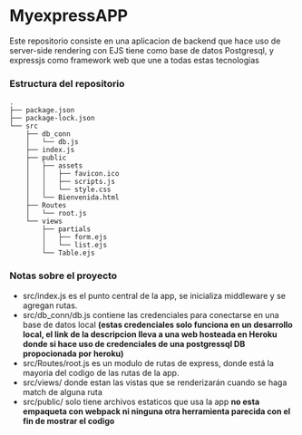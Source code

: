 # MyexpressAPP
Este repositorio consiste en una aplicacion de backend que hace uso de server-side rendering con EJS
tiene como base de datos Postgresql, y expressjs como framework web que une a todas estas tecnologias


### Estructura del repositorio
```
.
├── package.json
├── package-lock.json
└── src
    ├── db_conn
    │   └── db.js
    ├── index.js
    ├── public
    │   ├── assets
    │   │   ├── favicon.ico
    │   │   ├── scripts.js
    │   │   └── style.css
    │   └── Bienvenida.html
    ├── Routes
    │   └── root.js
    └── views
        ├── partials
        │   ├── form.ejs
        │   └── list.ejs
        └── Table.ejs

```
### Notas sobre el proyecto

* src/index.js es el punto central de la app, se inicializa middleware y se agregan rutas. 
* src/db_conn/db.js contiene las credenciales para conectarse en una base de datos local **(estas credenciales solo funciona en un desarrollo local, 
el link de la descripcion lleva a una web hosteada en Heroku donde si hace uso de credenciales de una postgressql DB propocionada por heroku)**
* src/Routes/root.js es un modulo  de rutas de express, donde está la mayoria del codigo de las rutas de la app.
* src/views/ donde estan las vistas que se renderizarán cuando se haga match de alguna ruta
* src/public/ solo tiene archivos estaticos que usa la app **no esta empaqueta con webpack ni ninguna otra herramienta parecida con el fin de mostrar el codigo**
